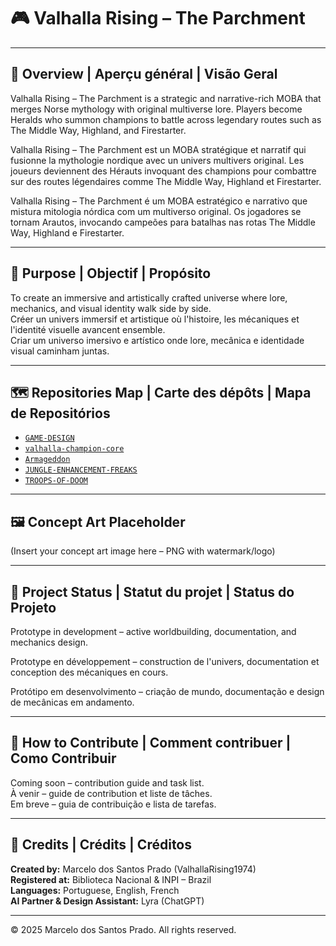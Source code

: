 
# 🎮 Valhalla Rising – The Parchment

---

## 🧭 Overview | Aperçu général | Visão Geral

Valhalla Rising – The Parchment is a strategic and narrative-rich MOBA that merges Norse mythology with original multiverse lore. Players become Heralds who summon champions to battle across legendary routes such as The Middle Way, Highland, and Firestarter.

Valhalla Rising – The Parchment est un MOBA stratégique et narratif qui fusionne la mythologie nordique avec un univers multivers original. Les joueurs deviennent des Hérauts invoquant des champions pour combattre sur des routes légendaires comme The Middle Way, Highland et Firestarter.

Valhalla Rising – The Parchment é um MOBA estratégico e narrativo que mistura mitologia nórdica com um multiverso original. Os jogadores se tornam Arautos, invocando campeões para batalhas nas rotas The Middle Way, Highland e Firestarter.

---

## 🎯 Purpose | Objectif | Propósito

To create an immersive and artistically crafted universe where lore, mechanics, and visual identity walk side by side.  
Créer un univers immersif et artistique où l'histoire, les mécaniques et l'identité visuelle avancent ensemble.  
Criar um universo imersivo e artístico onde lore, mecânica e identidade visual caminham juntas.

---

## 🗺️ Repositories Map | Carte des dépôts | Mapa de Repositórios

- [`GAME-DESIGN`](https://github.com/ValhallaRising1974/GAME-DESIGN)
- [`valhalla-champion-core`](https://github.com/ValhallaRising1974/valhalla-champion-core)
- [`Armageddon`](https://github.com/ValhallaRising1974/Armageddon)
- [`JUNGLE-ENHANCEMENT-FREAKS`](https://github.com/ValhallaRising1974/JUNGLE-ENHANCEMENT-FREAKS)
- [`TROOPS-OF-DOOM`](https://github.com/ValhallaRising1974/TROOPS-OF-DOOM)

---

## 🖼️ Concept Art Placeholder

(Insert your concept art image here – PNG with watermark/logo)

---

## 📜 Project Status | Statut du projet | Status do Projeto

Prototype in development – active worldbuilding, documentation, and mechanics design.

Prototype en développement – construction de l'univers, documentation et conception des mécaniques en cours.

Protótipo em desenvolvimento – criação de mundo, documentação e design de mecânicas em andamento.

---

## 🤝 How to Contribute | Comment contribuer | Como Contribuir

Coming soon – contribution guide and task list.  
À venir – guide de contribution et liste de tâches.  
Em breve – guia de contribuição e lista de tarefas.

---

## 🧾 Credits | Crédits | Créditos

**Created by:** Marcelo dos Santos Prado (ValhallaRising1974)  
**Registered at:** Biblioteca Nacional & INPI – Brazil  
**Languages:** Portuguese, English, French  
**AI Partner & Design Assistant:** Lyra (ChatGPT)

---

© 2025 Marcelo dos Santos Prado. All rights reserved.
